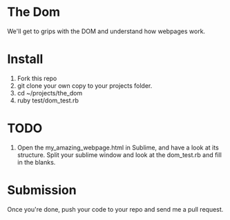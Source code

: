 The Dom
=======

We'll get to grips with the DOM and understand how webpages work.

# Install

1. Fork this repo
2. git clone your own copy to your projects folder.
3. cd ~/projects/the_dom
4. ruby test/dom_test.rb

# TODO

1. Open the my_amazing_webpage.html in Sublime, and have a look at its structure.
Split your sublime window and look at the dom_test.rb and fill in the blanks.


# Submission

Once you're done, push your code to your repo and send me a pull request.
